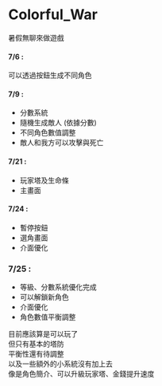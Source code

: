 # Colorful_War
暑假無聊來做遊戲

#### 7/6 :
可以透過按鈕生成不同角色
#### 7/9 :
- 分數系統
- 隨機生成敵人 (依據分數)
- 不同角色數值調整
- 敵人和我方可以攻擊與死亡

#### 7/21 :
- 玩家塔及生命條
- 主畫面

#### 7/24 :
- 暫停按鈕
- 選角畫面
- 介面優化

### 7/25 :
- 等級、分數系統優化完成
- 可以解鎖新角色
- 介面優化
- 角色數值平衡調整

目前應該算是可以玩了  
但只有基本的塔防  
平衡性還有待調整  
以及一些額外的小系統沒有加上去  
像是角色簡介、可以升級玩家塔、金錢提升速度  

